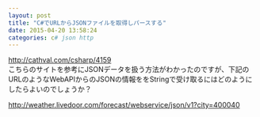 ```yaml
---
layout: post
title: "C#でURLからJSONファイルを取得しパースする"
date: 2015-04-20 13:58:24
categories: c# json http
---
```

<p><a href="http://cathval.com/csharp/4159" rel="nofollow">http://cathval.com/csharp/4159</a><br>
こちらのサイトを参考にJSONデータを扱う方法がわかったのですが、下記のURLのようなWebAPIからのJSONの情報ををStringで受け取るにはどのようにしたらよいのでしょうか？</p>

<p><a href="http://weather.livedoor.com/forecast/webservice/json/v1?city=400040" rel="nofollow">http://weather.livedoor.com/forecast/webservice/json/v1?city=400040</a></p>
